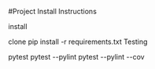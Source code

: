 #Project Install Instructions

install

clone
pip install -r requirements.txt
Testing

pytest
pytest --pylint
pytest --pylint --cov

